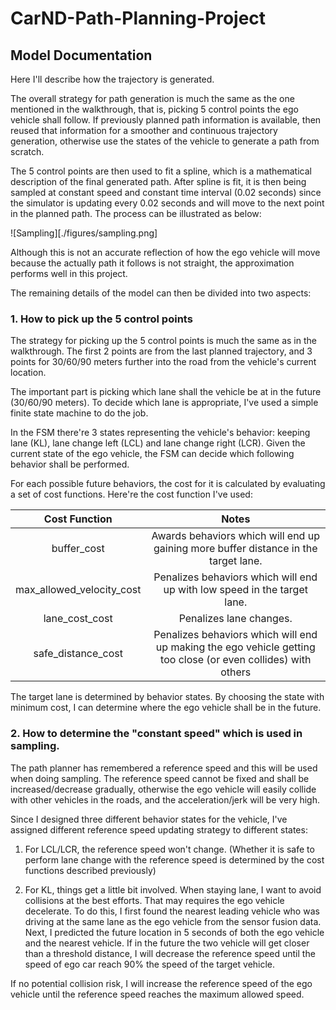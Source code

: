 # CarND-Path-Planning-Project
## Model Documentation

Here I'll describe how the trajectory is generated.

The overall strategy for path generation is much the same as the one mentioned in the walkthrough, that is, 
picking 5 control points the ego vehicle shall follow. If previously planned path information is
available, then reused that information for a smoother and continuous trajectory generation, otherwise
use the states of the vehicle to generate a path from scratch. 

The 5 control points are then used to fit a spline, which is a mathematical description of the final generated
path. After spline is fit, it is then being sampled at constant speed and constant time interval (0.02 seconds) since the 
simulator is updating every 0.02 seconds and will move to the next point in the planned path. The process can be illustrated as below:

![Sampling][./figures/sampling.png]

Although this is not an accurate reflection of how the ego vehicle will move because the actually path it follows is not 
straight, the approximation performs well in this project.

The remaining details of the model can then be divided into two aspects:

### 1. How to pick up the 5 control points

The strategy for picking up the 5 control points is much the same as in the walkthrough. The first 2 points are from the last planned
trajectory, and 3 points for 30/60/90 meters further into the road from the vehicle's current location.

The important part is picking which lane shall the vehicle be at in the future (30/60/90 meters). To decide which lane is appropriate,
I've used a simple finite state machine to do the job.

In the FSM there're 3 states representing the vehicle's behavior: keeping lane (KL), lane change left (LCL) and lane change right (LCR). Given the current state
of the ego vehicle, the FSM can decide which following behavior shall be performed.

 For each possible future behaviors, the cost for it
is calculated by evaluating a set of cost functions. Here're the cost function I've used:

| Cost Function             |             Notes                  |
|:-------------------------:|:----------------------------------:|
| buffer_cost               | Awards behaviors which will end up gaining more buffer distance in the target lane.       |
| max_allowed_velocity_cost | Penalizes behaviors which will end up with low speed in the target lane. |
| lane_cost_cost | Penalizes lane changes. |
| safe_distance_cost | Penalizes behaviors which will end up making the ego vehicle getting too close (or even collides) with others |

The target lane is determined by behavior states. By choosing the state with minimum cost, I can determine where the ego vehicle shall be in the future.

### 2. How to determine the "constant speed" which is used in sampling.

The path planner has remembered a reference speed and this will be used when doing sampling. The reference speed cannot be fixed and shall be increased/decrease gradually, 
otherwise the ego vehicle will easily collide with other vehicles in the roads, and the acceleration/jerk will be very high.

Since I designed three different behavior states for the vehicle, I've assigned different reference speed updating strategy to different states:

1. For LCL/LCR, the reference speed won't change. (Whether it is safe to perform lane change with the reference speed is determined by the cost functions described previously)

2. For KL, things get a little bit involved. When staying lane, I want to avoid collisions at the best efforts. That may requires the ego vehicle decelerate. To do this, I first found the nearest leading vehicle who was driving at the same lane as the ego vehicle from the sensor fusion data. Next, I predicted the future location in 5 seconds of both the ego vehicle and the nearest vehicle. If in the future the two vehicle will get closer than a threshold distance, I will decrease the reference speed until the speed of ego car reach 90% the speed of the target vehicle.

If no potential collision risk, I will increase the reference speed of the ego vehicle until the reference speed reaches the maximum allowed speed.
